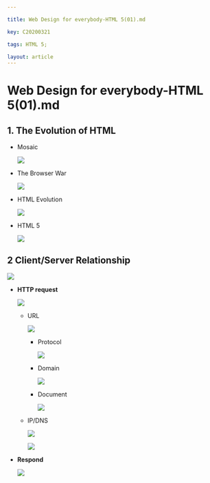 ```yaml
---

title: Web Design for everybody-HTML 5(01).md

key: C20200321

tags: HTML 5; 

layout: article
---
```


# Web Design for everybody-HTML 5(01).md

<!--more-->

## 1. The Evolution of HTML

- Mosaic

  ![](https://suntarliarzn-1258316859.cos.ap-chongqing.myqcloud.com/Web%20development%20for%20everybody/HTML%205/01%20mosaic.jpg)

- The Browser War

  ![](https://suntarliarzn-1258316859.cos.ap-chongqing.myqcloud.com/Web%20development%20for%20everybody/HTML%205/02%20The%20Browser%20Wars.jpg)

- HTML Evolution

  ![](https://suntarliarzn-1258316859.cos.ap-chongqing.myqcloud.com/Web%20development%20for%20everybody/HTML%205/04%20Evolution%20of%20HTML%205.jpg)

- HTML 5

  ![](https://suntarliarzn-1258316859.cos.ap-chongqing.myqcloud.com/Web%20development%20for%20everybody/HTML%205/03%20HTML%205.jpg)



## 2 Client/Server Relationship

![](https://suntarliarzn-1258316859.cos.ap-chongqing.myqcloud.com/Web%20development%20for%20everybody/HTML%205/CS%20relationship.jpg)

- **HTTP request**

  ![](https://suntarliarzn-1258316859.cos.ap-chongqing.myqcloud.com/Web%20development%20for%20everybody/HTML%205/12%20The%20Request.jpg)

  - URL

    ![](https://suntarliarzn-1258316859.cos.ap-chongqing.myqcloud.com/Web%20development%20for%20everybody/HTML%205/06%20URL.jpg)

    - Protocol

      ![](https://suntarliarzn-1258316859.cos.ap-chongqing.myqcloud.com/Web%20development%20for%20everybody/HTML%205/07%20Protocols.jpg)

    - Domain

      ![](https://suntarliarzn-1258316859.cos.ap-chongqing.myqcloud.com/Web%20development%20for%20everybody/HTML%205/08%20Domains.jpg)

    - Document

      ![](https://suntarliarzn-1258316859.cos.ap-chongqing.myqcloud.com/Web%20development%20for%20everybody/HTML%205/11%20Documents.jpg)

  - IP/DNS

    ![](https://suntarliarzn-1258316859.cos.ap-chongqing.myqcloud.com/Web%20development%20for%20everybody/HTML%205/09%20IP.jpg)

    ![](https://suntarliarzn-1258316859.cos.ap-chongqing.myqcloud.com/Web%20development%20for%20everybody/HTML%205/10%20DNS.jpg)

- **Respond**

  ![](https://suntarliarzn-1258316859.cos.ap-chongqing.myqcloud.com/Web%20development%20for%20everybody/HTML%205/13%20The%20Respond.jpg)

